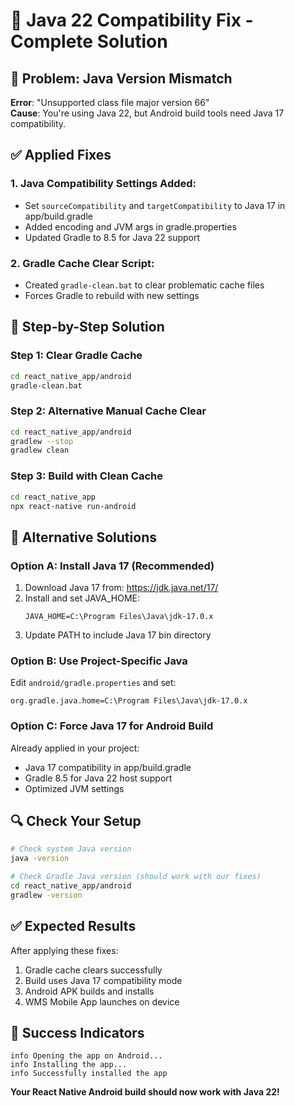 # 🔧 Java 22 Compatibility Fix - Complete Solution

## 🎯 Problem: Java Version Mismatch

**Error**: "Unsupported class file major version 66"  
**Cause**: You're using Java 22, but Android build tools need Java 17 compatibility.

## ✅ Applied Fixes

### 1. Java Compatibility Settings Added:
- Set `sourceCompatibility` and `targetCompatibility` to Java 17 in app/build.gradle
- Added encoding and JVM args in gradle.properties
- Updated Gradle to 8.5 for Java 22 support

### 2. Gradle Cache Clear Script:
- Created `gradle-clean.bat` to clear problematic cache files
- Forces Gradle to rebuild with new settings

## 🚀 Step-by-Step Solution

### Step 1: Clear Gradle Cache
```bash
cd react_native_app/android
gradle-clean.bat
```

### Step 2: Alternative Manual Cache Clear
```bash
cd react_native_app/android
gradlew --stop
gradlew clean
```

### Step 3: Build with Clean Cache
```bash
cd react_native_app
npx react-native run-android
```

## 🔧 Alternative Solutions

### Option A: Install Java 17 (Recommended)
1. Download Java 17 from: https://jdk.java.net/17/
2. Install and set JAVA_HOME:
   ```
   JAVA_HOME=C:\Program Files\Java\jdk-17.0.x
   ```
3. Update PATH to include Java 17 bin directory

### Option B: Use Project-Specific Java
Edit `android/gradle.properties` and set:
```
org.gradle.java.home=C:\Program Files\Java\jdk-17.0.x
```

### Option C: Force Java 17 for Android Build
Already applied in your project:
- Java 17 compatibility in app/build.gradle
- Gradle 8.5 for Java 22 host support
- Optimized JVM settings

## 🔍 Check Your Setup

```bash
# Check system Java version
java -version

# Check Gradle Java version (should work with our fixes)
cd react_native_app/android
gradlew -version
```

## ✅ Expected Results

After applying these fixes:
1. Gradle cache clears successfully
2. Build uses Java 17 compatibility mode
3. Android APK builds and installs
4. WMS Mobile App launches on device

## 🎉 Success Indicators

```
info Opening the app on Android...
info Installing the app...
info Successfully installed the app
```

**Your React Native Android build should now work with Java 22!**